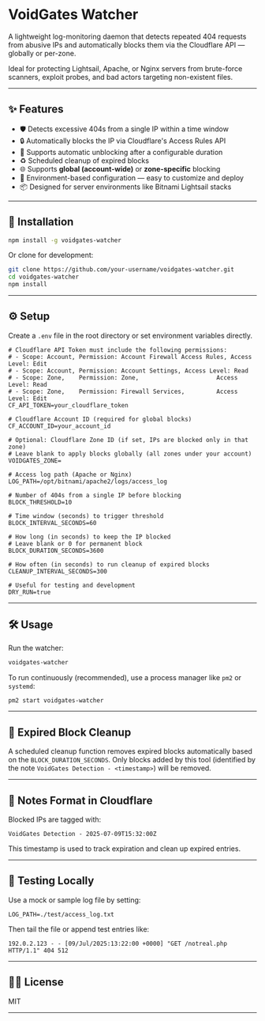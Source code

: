 # VoidGates Watcher

A lightweight log-monitoring daemon that detects repeated 404 requests from abusive IPs and automatically blocks them via the Cloudflare API — globally or per-zone.

Ideal for protecting Lightsail, Apache, or Nginx servers from brute-force scanners, exploit probes, and bad actors targeting non-existent files.

---

## ✨ Features

- 🛡 Detects excessive 404s from a single IP within a time window
- 🔒 Automatically blocks the IP via Cloudflare's Access Rules API
- 📅 Supports automatic unblocking after a configurable duration
- ♻️ Scheduled cleanup of expired blocks
- 🌐 Supports **global (account-wide)** or **zone-specific** blocking
- 🧩 Environment-based configuration — easy to customize and deploy
- 📦 Designed for server environments like Bitnami Lightsail stacks

---

## 🚀 Installation

```bash
npm install -g voidgates-watcher
```

Or clone for development:

```bash
git clone https://github.com/your-username/voidgates-watcher.git
cd voidgates-watcher
npm install
```

---

## ⚙️ Setup

Create a `.env` file in the root directory or set environment variables directly.

```env
# Cloudflare API Token must include the following permissions:
# - Scope: Account, Permission: Account Firewall Access Rules, Access Level: Edit
# - Scope: Account, Permission: Account Settings, Access Level: Read
# - Scope: Zone,    Permission: Zone,                      Access Level: Read
# - Scope: Zone,    Permission: Firewall Services,         Access Level: Edit
CF_API_TOKEN=your_cloudflare_token

# Cloudflare Account ID (required for global blocks)
CF_ACCOUNT_ID=your_account_id

# Optional: Cloudflare Zone ID (if set, IPs are blocked only in that zone)
# Leave blank to apply blocks globally (all zones under your account)
VOIDGATES_ZONE=

# Access log path (Apache or Nginx)
LOG_PATH=/opt/bitnami/apache2/logs/access_log

# Number of 404s from a single IP before blocking
BLOCK_THRESHOLD=10

# Time window (seconds) to trigger threshold
BLOCK_INTERVAL_SECONDS=60

# How long (in seconds) to keep the IP blocked
# Leave blank or 0 for permanent block
BLOCK_DURATION_SECONDS=3600

# How often (in seconds) to run cleanup of expired blocks
CLEANUP_INTERVAL_SECONDS=300

# Useful for testing and development
DRY_RUN=true
```

---

## 🛠 Usage

Run the watcher:

```bash
voidgates-watcher
```

To run continuously (recommended), use a process manager like `pm2` or `systemd`:

```bash
pm2 start voidgates-watcher
```

---

## 🧹 Expired Block Cleanup

A scheduled cleanup function removes expired blocks automatically based on the `BLOCK_DURATION_SECONDS`. Only blocks added by this tool (identified by the note `VoidGates Detection - <timestamp>`) will be removed.

---

## 📄 Notes Format in Cloudflare

Blocked IPs are tagged with:

```
VoidGates Detection - 2025-07-09T15:32:00Z
```

This timestamp is used to track expiration and clean up expired entries.

---

## 🧪 Testing Locally

Use a mock or sample log file by setting:

```env
LOG_PATH=./test/access_log.txt
```

Then tail the file or append test entries like:

```
192.0.2.123 - - [09/Jul/2025:13:22:00 +0000] "GET /notreal.php HTTP/1.1" 404 512
```

---

## 🧑‍💻 License

MIT

---
